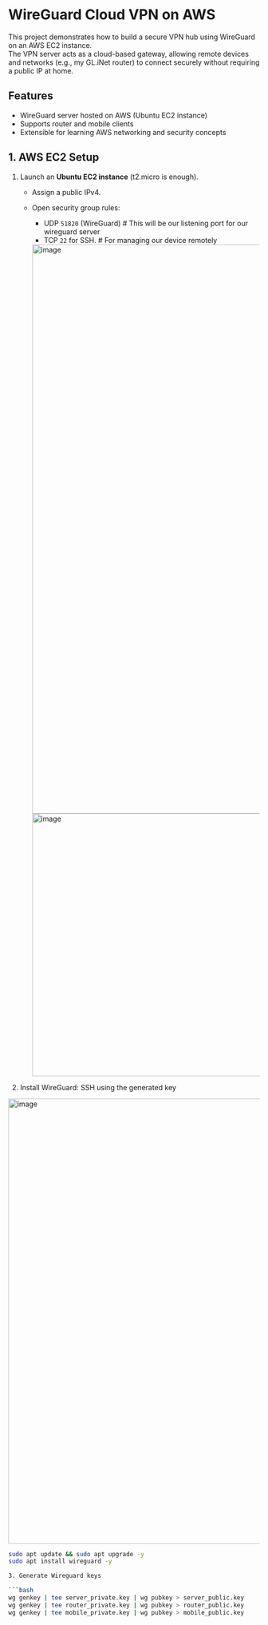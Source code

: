 # WireGuard Cloud VPN on AWS

This project demonstrates how to build a secure VPN hub using WireGuard on an AWS EC2 instance.  
The VPN server acts as a cloud-based gateway, allowing remote devices and networks (e.g., my GL.iNet router) to connect securely without requiring a public IP at home.

## Features
- WireGuard server hosted on AWS (Ubuntu EC2 instance)
- Supports router and mobile clients
- Extensible for learning AWS networking and security concepts

##  1. AWS EC2 Setup
1. Launch an **Ubuntu EC2 instance** (t2.micro is enough).  
   - Assign a public IPv4.  
   - Open security group rules:
     - UDP `51820` (WireGuard) # This will be our listening port for our wireguard server
     - TCP `22` for SSH. # For managing our device remotely
     <img width="1218" height="1139" alt="image" src="https://github.com/user-attachments/assets/190b849b-6978-4857-8ae2-af96e1ce9ff4" />

     <img width="1697" height="526" alt="image" src="https://github.com/user-attachments/assets/c4bd4cf8-877a-4858-9cc8-2046b5d078e7" />


2. Install WireGuard: SSH using the generated key


<img width="1683" height="891" alt="image" src="https://github.com/user-attachments/assets/d9cfcd7f-1536-4cef-9140-f693b4e99ba5" />

   ```bash
   sudo apt update && sudo apt upgrade -y
   sudo apt install wireguard -y

3. Generate Wireguard keys

  ```bash
  wg genkey | tee server_private.key | wg pubkey > server_public.key
  wg genkey | tee router_private.key | wg pubkey > router_public.key
  wg genkey | tee mobile_private.key | wg pubkey > mobile_public.key

